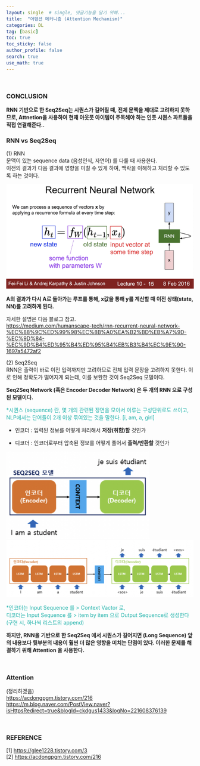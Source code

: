```yaml
---
layout: single  # single, 댓글기능을 달기 위해...
title:  "어텐션 메커니즘 (Attention Mechanism)"
categories: DL
tag: [basic]
toc: true
toc_sticky: false
author_profile: false
search: true
use_math: true
---
```

<br/>

### CONCLUSION
**RNN 기반으로 한 Seq2Seq는 시퀀스가 길어질 때, 전체 문맥을 제대로 고려하지 못하므로, Attnetion을 사용하여 현재 아웃풋 아이템이 주목해야 하는 인풋 시퀀스 파트들을 직접 연결해준다..**
<br/>

### RNN vs Seq2Seq
(1) RNN <br/> 
문맥이 있는 sequence data (음성인식, 자연어) 를 다룰 때 사용한다. <br/>
이전의 결과가 다음 결과에 영향을 미칠 수 있게 하여, 맥락을 이해하고 처리할 수 있도록 하는 것이다. <br/>

![RNN_loop](/assets/images/2022-09-06-attention/RNN_loop-16624468482883.png)

**A의 결과가 다시 A로 돌아가는 루프를 통해, x값을 통해 y를 계산할 때 이전 상태(state, NN)를 고려하게 된다.**
<br/>

자세한 설명은 다음 블로그 참고. <br/>
<https://medium.com/humanscape-tech/rnn-recurrent-neural-network-%EC%88%9C%ED%99%98%EC%8B%A0%EA%B2%BD%EB%A7%9D-%EC%9D%84-%EC%9D%B4%ED%95%B4%ED%95%B4%EB%B3%B4%EC%9E%90-1697a5472af2>
<br/>

(2) Seq2Seq <br/>
RNN은 출력이 바로 이전 입력까지만 고려하므로 전체 입력 문장을 고려하지 못한다. 이로 인해 정확도가 떨어지게 되는데, 이를 보완한 것이 Seq2Seq 모델이다. <br/>

**Seq2Seq Network (혹은 Encoder Decoder Network) 은 두 개의 RNN 으로 구성된 모델이다.**

<span style="color:lightseagreen">*시퀀스 (sequence) 란, 몇 개의 관련된 장면을 모아서 이루는 구성단위로도 쓰이고, NLP에서는 단어들이 2개 이상 묶여있는 것을 말한다. [i, am, a, girl]</span>
<br/>

- 인코더 : 입력된 정보를 어떻게 처리해서 **저장(취함)할** 것인가 <br/>

- 디코더 : 인코더로부터 압축된 정보를 어떻게 풀어서 **출력/반환할** 것인가 <br/>

<img src="/assets/images/2022-09-06-attention/s2s_1.png" alt="s2s_1" style="zoom:40%;" />

<img src="/assets/images/2022-09-06-attention/s2s_2.png" alt="s2s_2" style="zoom:80%;" />
<br/>

<span style="color:lightseagreen">*인코더는 Input Sequence 를 > Context Vactor 로, <br/>
디코더는 Input Sequence 를 > item by item 으로 Output Sequence로 생성한다 (구현 시, 하나씩 리스트의 append) </span>
<br/>

**하지만, RNN을 기반으로 한 Seq2Seq 에서 시퀀스가 길어지면 (Long Sequence) 앞의 내용보다 뒷부분의 내용이 훨씬 더 많은 영향을 미치는 단점이 있다. 이러한 문제를 해결하기 위해 Attention 을 사용한다.**

<br/>

### Attention 
(정리하겠음) <br/>
<https://acdongpgm.tistory.com/216> <br/>
<https://m.blog.naver.com/PostView.naver?isHttpsRedirect=true&blogId=ckdgus1433&logNo=221608376139>

<br/>

### REFERENCE
[1] <https://glee1228.tistory.com/3> <br/>
[2] <https://acdongpgm.tistory.com/216>

